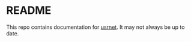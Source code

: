 # README

This repo contains documentation for [usrnet](https://github.com/andreimaximov/usrnet). It may not always be up to date.

